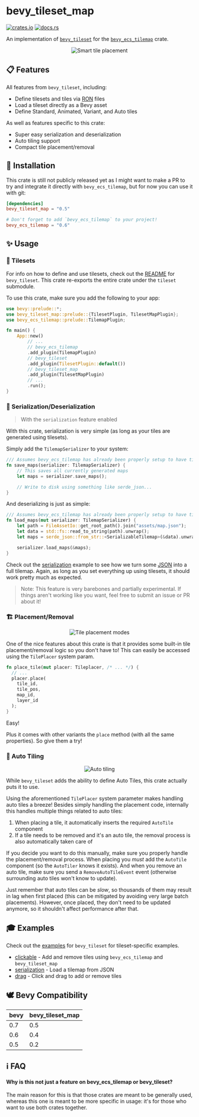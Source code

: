# bevy_tileset_map

[![crates.io](https://img.shields.io/crates/v/bevy_tileset_map?style=flat-square)](https://crates.io/crates/bevy_tileset_map)
[![docs.rs](https://img.shields.io/docsrs/bevy_tileset_map?style=flat-square)](https://docs.rs/bevy_tileset_map)


An implementation of [`bevy_tileset`](https://github.com/MrGVSV/bevy_tileset) for
the [`bevy_ecs_tilemap`](https://github.com/StarArawn/bevy_ecs_tilemap) crate.

<p align="center">
	<img alt="Smart tile placement" src="https://raw.githubusercontent.com/MrGVSV/bevy_tileset_map/main/screenshots/tile_placement_demo.gif" />
</p>


## 📋 Features

All features from `bevy_tileset`, including:

- Define tilesets and tiles via [RON](https://github.com/ron-rs/ron) files
- Load a tileset directly as a Bevy asset
- Define Standard, Animated, Variant, and Auto tiles

As well as features specific to this crate:

* Super easy serialization and deserialization
* Auto tiling support
* Compact tile placement/removal

## 📲 Installation

This crate is still not publicly released yet as I might want to make a PR to try and integrate it directly
with `bevy_ecs_tilemap`, but for now you can use it with git:

```toml
[dependencies]
bevy_tileset_map = "0.5"

# Don't forget to add `bevy_ecs_tilemap` to your project!
bevy_ecs_tilemap = "0.6"
```

## ✨ Usage

### 🧩 Tilesets

For info on how to define and use tilesets, check out the [README](https://github.com/MrGVSV/bevy_tileset#-usage)
for `bevy_tileset`. This crate re-exports the entire crate under the `tileset` submodule.

To use this crate, make sure you add the following to your app:

```rust
use bevy::prelude::*;
use bevy_tileset_map::prelude::{TilesetPlugin, TilesetMapPlugin};
use bevy_ecs_tilemap::prelude::TilemapPlugin;

fn main() {
    App::new()
        // ...
        // bevy_ecs_tilemap
        .add_plugin(TilemapPlugin)
        // bevy_tileset
        .add_plugin(TilesetPlugin::default())
        // bevy_tileset_map
        .add_plugin(TilesetMapPlugin)
        // ...
        .run();
}
```

### 💾 Serialization/Deserialization

> With the `serialization` feature enabled

With this crate, serialization is very simple (as long as your tiles are generated using tilesets).

Simply add the `TilemapSerializer` to your system:

```rust
/// Assumes bevy_ecs_tilemap has already been properly setup to have tiles read from it
fn save_maps(serializer: TilemapSerializer) {
    // This saves all currently generated maps
    let maps = serializer.save_maps();

    // Write to disk using something like serde_json...
}
```

And deserializing is just as simple:

```rust
/// Assumes bevy_ecs_tilemap has already been properly setup to have tiles placed into it
fn load_maps(mut serializer: TilemapSerializer) {
    let path = FileAssetIo::get_root_path().join("assets/map.json");
    let data = std::fs::read_to_string(path).unwrap();
    let maps = serde_json::from_str::<SerializableTilemap>(&data).unwrap();

    serializer.load_maps(&maps);
}
```

Check out
the [serialization](https://github.com/MrGVSV/bevy_tileset_map/blob/main/examples/serialization.rs)
example to see how we turn
some [JSON](https://github.com/MrGVSV/bevy_tileset_map/blob/main/assets/map.json) into a full
tilemap. Again, as long as you set everything up using tilesets, it should work pretty much as expected.

> Note: This feature is very barebones and partially experimental. If things aren't working like you want, feel free to submit an issue or PR about it!

### 🏗 Placement/Removal

<p align="center">
	<img alt="Tile placement modes" src="https://github.com/MrGVSV/bevy_tileset_map/blob/main/screenshots/tile_placement_modes.gif" />
</p>


One of the nice features about this crate is that it provides some built-in tile placement/removal logic so you don't have to! This can easily be accessed using the `TilePlacer` system param.

```rust
fn place_tile(mut placer: Tileplacer, /* ... */) {
  // ...
  placer.place(
    tile_id,
    tile_pos,
    map_id,
    layer_id
  );
}
```

Easy!

Plus it comes with other variants the `place` method (with all the same properties). So give them a try!

### 🧠 Auto Tiling

<p align="center">
	<img alt="Auto tiling" src="https://github.com/MrGVSV/bevy_tileset_map/blob/main/screenshots/auto_tiling_demo.gif" />
</p>

While `bevy_tileset` adds the ability to define Auto Tiles, this crate actually puts it to use.

Using the aforementioned `TilePlacer` system parameter makes handling auto tiles a breeze! Besides simply handling the placement code, internally this handles multiple things related to auto tiles:

1. When placing a tile, it automatically inserts the required `AutoTile` component
2. If a tile needs to be removed and it's an auto tile, the removal process is also automatically taken care of

If you decide you want to do this manually, make sure you properly handle the placement/removal process. When placing you *must* add the `AutoTile` component (so the `AutoTiler` knows it exists). And when you remove an auto tile, make sure you send a `RemoveAutoTileEvent` event (otherwise surrounding auto tiles won't know to update).

Just remember that auto tiles can be _slow_, so thousands of them may result in lag when first placed (this can be mitigated by avoiding very large batch placements). However, once placed, they don't need to be updated anymore, so it shouldn't affect performance after that.

## 🎓 Examples

Check out the [examples](https://github.com/MrGVSV/bevy_tileset#-examples) for `bevy_tileset` for tileset-specific
examples.

* [clickable](https://github.com/MrGVSV/bevy_tileset_map/blob/main/examples/clickable.rs) - Add and remove tiles using `bevy_ecs_tilemap`
  and `bevy_tileset_map`
* [serialization](https://github.com/MrGVSV/bevy_tileset_map/blob/main/examples/serialization.rs) -
  Load a tilemap from JSON
* [drag](https://github.com/MrGVSV/bevy_tileset_map/blob/main/examples/drag.rs) -
  Click and drag to add or remove tiles

## 🕊 Bevy Compatibility

| bevy | bevy_tileset_map |
|------|------------------|
| 0.7  | 0.5              |
| 0.6  | 0.4              |
| 0.5  | 0.2              |

## ℹ️ FAQ

#### Why is this not just a feature on bevy_ecs_tilemap or bevy_tileset?

The main reason for this is that those crates are meant to be generally used, whereas this one is meant to be more specific in usage: it's for those who want to use both crates together.
